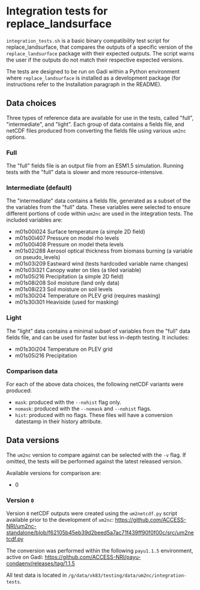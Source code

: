 # Integration tests for replace_landsurface

`integration_tests.sh` is a basic binary compatibility test script for replace_landsurface,
that compares the outputs of a specific version of the `replace_landsurface` package with their expected outputs.
The script warns the user if the outputs do not match their respective expected versions.

The tests are designed to be run on Gadi within a Python environment where `replace_landsurface` is installed as a development package (for instructions refer to the Installation paragraph in the README).
<!-- The tests also require `nccmp` to be installed. 
To make sure the `nccmp` requirement is satisfied, it is recommended to install `um2nc` within the `.conda/env_dev.yml` conda environment. -->

<!-- Usage:
    regression_tests.sh [--keep] [-d DATA_CHOICE] [-v DATA_VERSION]

Options:
    -k, --keep            Keep output netCDF data upon test completion.
                          If absent, output netCDF data will only be kept for failed test sessions. 
    -d    DATA_CHOICE     Choice of test reference data.
                          Options: "full", "intermediate", "light".
                          Default: "intermediate".
    -v    DATA_VERSION    Version of test reference data to use.
                          Options: "0".
                          Default: latest release version -->

## Data choices
Three types of reference data are available for use in the tests, called "full",
"intermediate", and "light". Each group of data contains a fields file, and
netCDF files produced from converting the fields file using various `um2nc` options.

### Full
The "full" fields file is an output file from an ESM1.5 simulation.
Running tests with the "full" data is slower and more resource-intensive.

### Intermediate (default)
The "intermediate" data contains a fields file, generated as a subset of the
the variables from the "full" data. These variables were selected to ensure
different portions of code within `um2nc` are used in the integration tests.
The included variables are:

* m01s00i024 Surface temperature (a simple 2D field)
* m01s00i407 Pressure on model rho levels
* m01s00i408 Pressure on model theta levels
* m01s02i288 Aerosol optical thickness from biomass burning (a variable on pseudo_levels)
* m01s03i209 Eastward wind (tests hardcoded variable name changes)
* m01s03i321 Canopy water on tiles (a tiled variable)
* m01s05i216 Precipitation (a simple 2D field)
* m01s08i208 Soil moisture (land only data)
* m01s08i223 Soil moisture on soil levels
* m01s30i204 Temperature on PLEV grid (requires masking)
* m01s30i301 Heaviside (used for masking)

### Light
The "light" data contains a minimal subset of variables from the "full" data
fields file, and can be used for faster but less in-depth testing. It includes:

* m01s30i204 Temperature on PLEV grid
* m01s05i216 Precipitation

### Comparison data
For each of the above data choices, the following netCDF variants were produced:

* `mask`: produced with the `--nohist` flag only.
* `nomask`: produced with the `--nomask` and `--nohist` flags.
* `hist`: produced with no flags. These files will have a conversion datestamp
in their history attribute.

## Data versions
The `um2nc` version to compare against can be selected with the `-v` flag.
If omitted, the tests will be performed against the latest released version.

Available versions for comparison are:
* 0

### Version `0`
Version `0` netCDF outputs were created using the `um2netcdf.py` script available
prior to the development of `um2nc`: https://github.com/ACCESS-NRI/um2nc-standalone/blob/f62105b45eb39d2beed5a7ac71f439ff90f0f00c/src/um2netcdf.py

The conversion was performed within the following `payu1.1.5` environment, active on Gadi:
https://github.com/ACCESS-NRI/payu-condaenv/releases/tag/1.1.5

All test data is located in `/g/data/vk83/testing/data/um2nc/integration-tests`.
